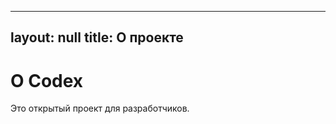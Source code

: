 <!-- Файл: _pages/about.md -->
---
layout: null
title: О проекте
---

# О Codex

Это открытый проект для разработчиков.
